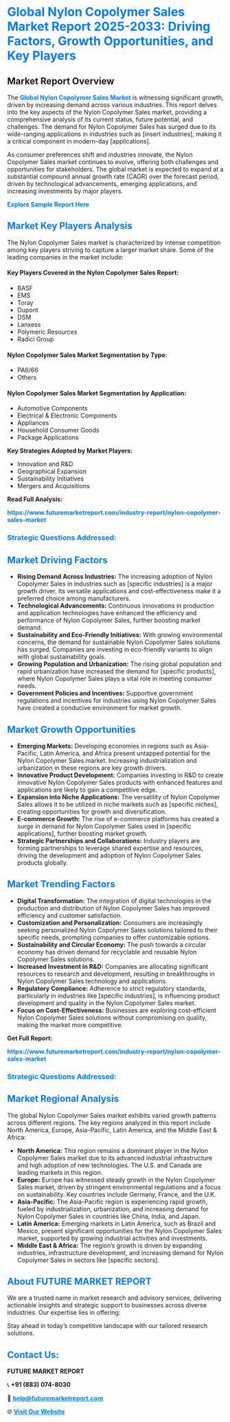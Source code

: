 <h1 style="color: #007BFF;">Global Nylon Copolymer Sales Market Report 2025-2033: Driving Factors, Growth Opportunities, and Key Players</h1>

<section id="overview">
<h2>Market Report Overview</h2>
<p>The <a href="https://www.futuremarketreport.com/industry-report/nylon-copolymer-sales-market" style="color: #007BFF; text-decoration: none;"><strong>Global Nylon Copolymer Sales Market</strong></a> is witnessing significant growth, driven by increasing demand across various industries. This report delves into the key aspects of the Nylon Copolymer Sales market, providing a comprehensive analysis of its current status, future potential, and challenges. The demand for Nylon Copolymer Sales has surged due to its wide-ranging applications in industries such as [insert industries], making it a critical component in modern-day [applications].</p>
<p>As consumer preferences shift and industries innovate, the Nylon Copolymer Sales market continues to evolve, offering both challenges and opportunities for stakeholders. The global market is expected to expand at a substantial compound annual growth rate (CAGR) over the forecast period, driven by technological advancements, emerging applications, and increasing investments by major players.</p>
</section>

<section id="overview">
<p><a href="https://www.futuremarketreport.com/request-sample/reportId=109337" style="color: #007BFF; text-decoration: none;"><strong>Explore Sample Report Here</strong></a></p>
</section>

<section id="key-players">
<h2 style="color: #007BFF;">Market Key Players Analysis</h2>
<p>The Nylon Copolymer Sales market is characterized by intense competition among key players striving to capture a larger market share. Some of the leading companies in the market include:</p>
<h4>Key Players Covered in the Nylon Copolymer Sales Report:</h4>
<ul><li>BASF</li><li>EMS</li><li>Toray</li><li>Dupont</li><li>DSM</li><li>Lanxess</li><li>Polymeric Resources</li><li>Radici Group</li></ul>
<h4>Nylon Copolymer Sales Market Segmentation by Type:</h4>
<ul><li>PA6/66</li><li>Others</li></ul>

<h4>Nylon Copolymer Sales Market Segmentation by Application:</h4>
<ul><li>Automotive Components</li><li>Electrical &amp; Electronic Components</li><li>Appliances</li><li>Household Consumer Goods</li><li>Package Applications</li></ul>
<p><strong>Key Strategies Adopted by Market Players:</strong></p>
<ul>
<li>Innovation and R&D</li>
<li>Geographical Expansion</li>
<li>Sustainability Initiatives</li>
<li>Mergers and Acquisitions</li>
</ul>
</section>

<section>
<p><strong>Read Full Analysis: </strong></p><a href="https://www.futuremarketreport.com/industry-report/nylon-copolymer-sales-market" style="color: #007BFF; text-decoration: none;"><strong>https://www.futuremarketreport.com/industry-report/nylon-copolymer-sales-market</strong></a>
<h3 style="color: #007BFF;">Strategic Questions Addressed:</h3>
</section>

<section id="driving-factors">
<h2 style="color: #007BFF;">Market Driving Factors</h2>
<ul>
<li><strong>Rising Demand Across Industries:</strong> The increasing adoption of Nylon Copolymer Sales in industries such as [specific industries] is a major growth driver. Its versatile applications and cost-effectiveness make it a preferred choice among manufacturers.</li>
<li><strong>Technological Advancements:</strong> Continuous innovations in production and application technologies have enhanced the efficiency and performance of Nylon Copolymer Sales, further boosting market demand.</li>
<li><strong>Sustainability and Eco-Friendly Initiatives:</strong> With growing environmental concerns, the demand for sustainable Nylon Copolymer Sales solutions has surged. Companies are investing in eco-friendly variants to align with global sustainability goals.</li>
<li><strong>Growing Population and Urbanization:</strong> The rising global population and rapid urbanization have increased the demand for [specific products], where Nylon Copolymer Sales plays a vital role in meeting consumer needs.</li>
<li><strong>Government Policies and Incentives:</strong> Supportive government regulations and incentives for industries using Nylon Copolymer Sales have created a conducive environment for market growth.</li>
</ul>
</section>

<section id="growth-opportunities">
<h2 style="color: #007BFF;">Market Growth Opportunities</h2>
<ul>
<li><strong>Emerging Markets:</strong> Developing economies in regions such as Asia-Pacific, Latin America, and Africa present untapped potential for the Nylon Copolymer Sales market. Increasing industrialization and urbanization in these regions are key growth drivers.</li>
<li><strong>Innovative Product Development:</strong> Companies investing in R&D to create innovative Nylon Copolymer Sales products with enhanced features and applications are likely to gain a competitive edge.</li>
<li><strong>Expansion into Niche Applications:</strong> The versatility of Nylon Copolymer Sales allows it to be utilized in niche markets such as [specific niches], creating opportunities for growth and diversification.</li>
<li><strong>E-commerce Growth:</strong> The rise of e-commerce platforms has created a surge in demand for Nylon Copolymer Sales used in [specific applications], further boosting market growth.</li>
<li><strong>Strategic Partnerships and Collaborations:</strong> Industry players are forming partnerships to leverage shared expertise and resources, driving the development and adoption of Nylon Copolymer Sales products globally.</li>
</ul>
</section>

<section id="trending-factors">
<h2 style="color: #007BFF;">Market Trending Factors</h2>
<ul>
<li><strong>Digital Transformation:</strong> The integration of digital technologies in the production and distribution of Nylon Copolymer Sales has improved efficiency and customer satisfaction.</li>
<li><strong>Customization and Personalization:</strong> Consumers are increasingly seeking personalized Nylon Copolymer Sales solutions tailored to their specific needs, prompting companies to offer customizable options.</li>
<li><strong>Sustainability and Circular Economy:</strong> The push towards a circular economy has driven demand for recyclable and reusable Nylon Copolymer Sales solutions.</li>
<li><strong>Increased Investment in R&D:</strong> Companies are allocating significant resources to research and development, resulting in breakthroughs in Nylon Copolymer Sales technology and applications.</li>
<li><strong>Regulatory Compliance:</strong> Adherence to strict regulatory standards, particularly in industries like [specific industries], is influencing product development and quality in the Nylon Copolymer Sales market.</li>
<li><strong>Focus on Cost-Effectiveness:</strong> Businesses are exploring cost-efficient Nylon Copolymer Sales solutions without compromising on quality, making the market more competitive.</li>
</ul>
</section>

<section>
<p><strong>Get Full Report: </strong></p><a href="https://www.futuremarketreport.com/industry-report/nylon-copolymer-sales-market" style="color: #007BFF; text-decoration: none;"><strong>https://www.futuremarketreport.com/industry-report/nylon-copolymer-sales-market</strong></a>
<h3 style="color: #007BFF;">Strategic Questions Addressed:</h3>
</section>


<section id="regional-analysis">
<h2 style="color: #007BFF;">Market Regional Analysis</h2>
<p>The global Nylon Copolymer Sales market exhibits varied growth patterns across different regions. The key regions analyzed in this report include North America, Europe, Asia-Pacific, Latin America, and the Middle East & Africa:</p>
<ul>
<li><strong>North America:</strong> This region remains a dominant player in the Nylon Copolymer Sales market due to its advanced industrial infrastructure and high adoption of new technologies. The U.S. and Canada are leading markets in this region.</li>
<li><strong>Europe:</strong> Europe has witnessed steady growth in the Nylon Copolymer Sales market, driven by stringent environmental regulations and a focus on sustainability. Key countries include Germany, France, and the U.K.</li>
<li><strong>Asia-Pacific:</strong> The Asia-Pacific region is experiencing rapid growth, fueled by industrialization, urbanization, and increasing demand for Nylon Copolymer Sales in countries like China, India, and Japan.</li>
<li><strong>Latin America:</strong> Emerging markets in Latin America, such as Brazil and Mexico, present significant opportunities for the Nylon Copolymer Sales market, supported by growing industrial activities and investments.</li>
<li><strong>Middle East & Africa:</strong> The region’s growth is driven by expanding industries, infrastructure development, and increasing demand for Nylon Copolymer Sales in sectors like [specific sectors].</li>
</ul>
</section>

<footer>
<h2 style="color: #007BFF;">About FUTURE MARKET REPORT</h2>
<p>We are a trusted name in market research and advisory services, delivering actionable insights and strategic support to businesses across diverse industries. Our expertise lies in offering:</p>

<p>Stay ahead in today’s competitive landscape with our tailored research solutions.</p>

<h2 style="color: #007BFF;">Contact Us:</h2>
<p><strong>FUTURE MARKET REPORT</strong></p>
<p>📞 <strong>+91 (883) 074-8030</strong></p>
<p>📧 <strong><a href="mailto:help@futuremarketreport.com" style="color: #007BFF;">help@futuremarketreport.com</a></strong></p>
<p>🌐 <strong><a href="https://www.futuremarketreport.com/" style="color: #007BFF;">Visit Our Website</a></strong></p>
</footer>